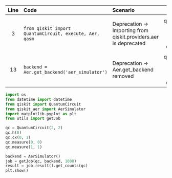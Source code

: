 | Line | Code | Scenario | Reference | Artifact | Refactoring |
| :--: | :--- | :------- | :-------: | :------- | :---------- |
| 3 | `from qiskit import QuantumCircuit, execute, Aer, qasm` | Deprecation -> Importing from qiskit.providers.aer is deprecated | qrn_notax_ddbb--548acfe8-db26-45b7-ab5c-c637c63ee4b0 | qiskit.providers.aer | `from qiskit import QuantumCircuit`<br>`from qiskit_aer import AerSimulator` |
| 13 | `backend = Aer.get_backend('aer_simulator')` | Deprecation -> Aer.get_backend removed | qrn_notax_ddbb--548acfe8-db26-45b7-ab5c-c637c63ee4b0 | Aer.get_backend | `backend = AerSimulator()` |

```python
import os
from datetime import datetime
from qiskit import QuantumCircuit
from qiskit_aer import AerSimulator
import matplotlib.pyplot as plt
from utils import getJob

qc = QuantumCircuit(2, 2)
qc.h(0)
qc.cx(0, 1)
qc.measure(0, 0)
qc.measure(1, 1)

backend = AerSimulator()
job = getJob(qc, backend, 1000)
result = job.result().get_counts(qc)
plt.show()
```
